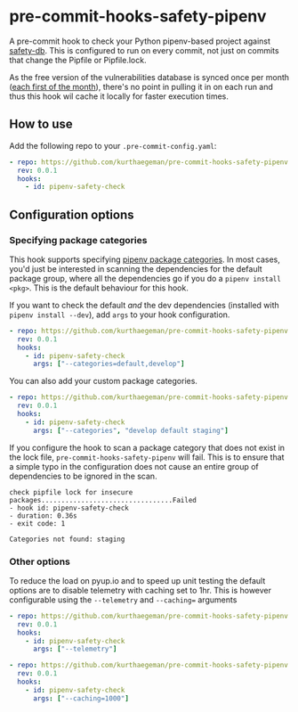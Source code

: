 # pre-commit-hooks-safety-pipenv

A pre-commit hook to check your Python pipenv-based project against
[safety-db](https://github.com/pyupio/safety-db). This is configured to run on
every commit, not just on commits that change the Pipfile or Pipfile.lock.

As the free version of the vulnerabilities database is synced once per month
([each first of the
month](https://github.com/pyupio/safety-db/commits/master)), there's no point
in pulling it in on each run and thus this hook wil cache it locally for faster
execution times.

## How to use

Add the following repo to your `.pre-commit-config.yaml`:

```yaml
- repo: https://github.com/kurthaegeman/pre-commit-hooks-safety-pipenv
  rev: 0.0.1
  hooks:
    - id: pipenv-safety-check
```

## Configuration options

### Specifying package categories

This hook supports specifying [pipenv package
categories](https://pipenv.pypa.io/en/latest/specifiers/#specifying-package-categories).
In most cases, you'd just be interested in scanning the dependencies for the
default package group, where all the dependencies go if you do a `pipenv
install <pkg>`. This is the default behaviour for this hook.

If you want to check the default _and_ the dev dependencies (installed with
`pipenv install --dev`), add `args` to your hook configuration.

```yaml
- repo: https://github.com/kurthaegeman/pre-commit-hooks-safety-pipenv
  rev: 0.0.1
  hooks:
    - id: pipenv-safety-check
      args: ["--categories=default,develop"]
```

You can also add your custom package categories.

```yaml
- repo: https://github.com/kurthaegeman/pre-commit-hooks-safety-pipenv
  rev: 0.0.1
  hooks:
    - id: pipenv-safety-check
      args: ["--categories", "develop default staging"]
```

If you configure the hook to scan a package category that does not exist in the
lock file, `pre-commit-hooks-safety-pipenv` will fail. This is to ensure that a
simple typo in the configuration does not cause an entire group of dependencies
to be ignored in the scan.

```
check pipfile lock for insecure packages.................................Failed
- hook id: pipenv-safety-check
- duration: 0.36s
- exit code: 1

Categories not found: staging
```

### Other options

To reduce the load on pyup.io and to speed up unit testing the default options are to disable telemetry with caching set to 1hr.
This is however configurable using the `--telemetry` and `--caching=` arguments

```yaml
- repo: https://github.com/kurthaegeman/pre-commit-hooks-safety-pipenv
  rev: 0.0.1
  hooks:
    - id: pipenv-safety-check
      args: ["--telemetry"]
```

```yaml
- repo: https://github.com/kurthaegeman/pre-commit-hooks-safety-pipenv
  rev: 0.0.1
  hooks:
    - id: pipenv-safety-check
      args: ["--caching=1000"]
```

